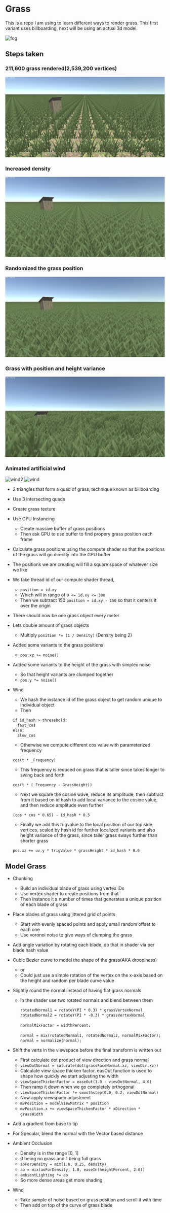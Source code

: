 # Grass

This is a repo I am using to learn different ways to render grass. This first variant uses billboarding, next will be using an actual 3d model. 

![fog](images/fog.gif)

## Steps taken

### 211,600 grass rendered(2,539,200 vertices)

![grass1](images/grass1.png)

### Increased density

![grass2](images/grass2.png)

### Randomized the grass position

![grass3](images/grass3.png)

### Grass with position and height variance

![grass4](images/grass4.png)

### Animated artificial wind

![wind2](images/wind2.gif)
![wind](images/wind.gif)
 
- 2 triangles that form a quad of grass, technique known as billboarding

- Use 3 intersecting quads

- Create grass texture

- Use GPU Instancing
  - Create massive buffer of grass positions
  - Then ask GPU to use buffer to find propery grass position each frame

- Calculate grass positions using the compute shader so that the positions of the grass will go directly into the GPU buffer

- The positions we are creating will fill a square space of whatever size we like

- We take thread id of our compute shader thread, 
  - `position = id.xy`
  - Which will in range of `0 <= id.xy <= 300`
  - Then we subtract 150 `position = id.xy - 150` so that it centers it over the origin

- There should now be one grass object every meter

- Lets double amount of grass objects
  - Multiply `position *= (1 / Density)` (Density being 2)

- Added some variants to the grass positions
  - `pos.xz += noise()`

- Added some variants to the height of the grass with simplex noise
  - So that height variants are clumped together
  - `pos.y *= noise()`

- Wind
  - We hash the instance id of the grass object to get random unique to individual object
  - Then 
  ```
  if id_hash > threashold:
    fast_cos
  else:
    slow_cos
  ```
  - Otherwise we compute different cos value with parameterized frequency
  ```
  cos(t * _Frequency)
  ```
  - This frequency is reduced on grass that is taller since takes longer to swing back and forth
  ```
  cos(t * (_Frequency - GrassHeight))
  ```
  - Next we square the cosine wave, reduce its amplitude, then subtract from it based on id hash to add local variance to the cosine value, and then reduce amplitude even further
  ```
  (cos * cos * 0.65) - id_hash * 0.5
  ```
  - Finally we add this trigvalue to the local position of our top side vertices, scaled by hash id for further localized variants and also height variance of the grass, since taller grass sways further than shorter grass
  ```
  pos.xz += uv.y * trigValue * grassHeight * id_hash * 0.6
  ```

## Model Grass

- Chunking
  - Build an individual blade of grass using vertex IDs
  - Use vertex shader to create positions from that
  - Then instance it a number of times that generates a unique position of each blade of grass

- Place blades of grass using jittered grid of points
  - Start with evenly spaced points and apply small random offset to each one
  - Use voronoi noise to give ways of clumping the grass

- Add angle variation by rotating each blade, do that in shader via per blade hash value

- Cubic Bezier curve to model the shape of the grass(AKA droopiness)
  - or
  - Could just use a simple rotation of the vertex on the x-axis based on the height and random per blade curve value

- Slightly round the normal instead of having flat grass normals
  - In the shader use two rotated normals and blend between them
    ```
    rotatedNormal1 = rotateY(PI * 0.3) * grassVertexNormal
    rotatedNormal2 = rotateY(PI * -0.3) * grassVertexNormal
    
    normalMixFactor = widthPercent;

    normal = mix(rotatedNormal1, rotatedNormal2, normalMixFactor);
    normal = normalize(normal);
    ```

- Shift the verts in the viewspace before the final transform is written out
  - First calculate dot product of view direction and grass normal
  - `viewDotNormal = saturate(dot(grassFaceNormal.xz, viewDir.xz))`
  - Calculate view space thicken factor. easOut function is used to shape how quickly we start adjusting the width
  - `viewSpaceThickenFactor = easeOut(1.0 - viewDotNormal, 4.0)`
  - Then ramp it down when we go completely orthogonal
  - `viewSpaceThickenFactor *= smoothstep(0.0, 0.2, viewDotNormal)`
  - Now apply viewspace adjustment
  - `mvPosition = modelViewMatrix * position`
  - `mvPosition.x += viewSpaceThickenFactor * xDirection * grassWidth`

- Add a gradient from base to tip

- For Specular, blend the normal with the Vector based distance

- Ambient Occlusion
  - Density is in the range [0, 1]
  - 0 being no grass and 1 being full grass
  - `aoForDensity = mix(1.0, 0.25, density)`
  - `ao = mix(aoForDensity, 1.0, easeIn(heightPercent, 2.0))`
  - `ambientLighting *= ao`
  - So more dense areas get more shading

- Wind
  - Take sample of noise based on grass position and scroll it with time
  - Then add on top of the curve of grass blade